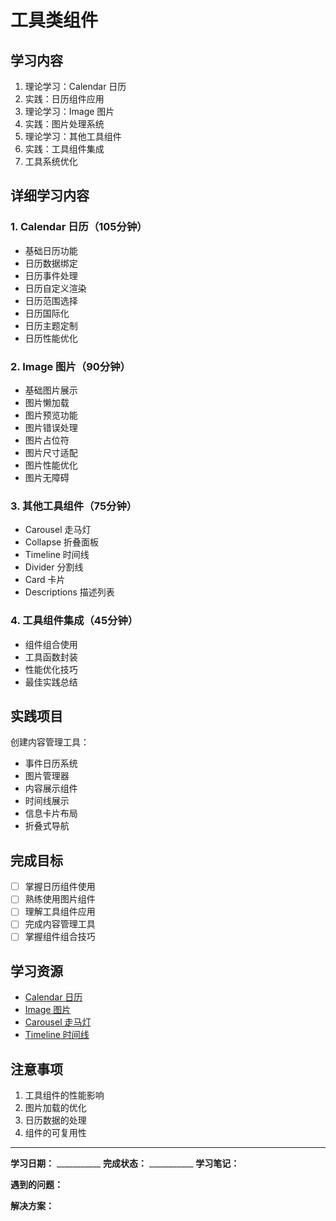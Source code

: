 # 工具类组件

## 学习内容
1. 理论学习：Calendar 日历
2. 实践：日历组件应用
3. 理论学习：Image 图片
4. 实践：图片处理系统
5. 理论学习：其他工具组件
6. 实践：工具组件集成
7. 工具系统优化

## 详细学习内容

### 1. Calendar 日历（105分钟）
- 基础日历功能
- 日历数据绑定
- 日历事件处理
- 日历自定义渲染
- 日历范围选择
- 日历国际化
- 日历主题定制
- 日历性能优化

### 2. Image 图片（90分钟）
- 基础图片展示
- 图片懒加载
- 图片预览功能
- 图片错误处理
- 图片占位符
- 图片尺寸适配
- 图片性能优化
- 图片无障碍

### 3. 其他工具组件（75分钟）
- Carousel 走马灯
- Collapse 折叠面板
- Timeline 时间线
- Divider 分割线
- Card 卡片
- Descriptions 描述列表

### 4. 工具组件集成（45分钟）
- 组件组合使用
- 工具函数封装
- 性能优化技巧
- 最佳实践总结

## 实践项目
创建内容管理工具：
- 事件日历系统
- 图片管理器
- 内容展示组件
- 时间线展示
- 信息卡片布局
- 折叠式导航

## 完成目标
- [ ] 掌握日历组件使用
- [ ] 熟练使用图片组件
- [ ] 理解工具组件应用
- [ ] 完成内容管理工具
- [ ] 掌握组件组合技巧

## 学习资源
- [Calendar 日历](https://element-plus.org/zh-CN/component/calendar.html)
- [Image 图片](https://element-plus.org/zh-CN/component/image.html)
- [Carousel 走马灯](https://element-plus.org/zh-CN/component/carousel.html)
- [Timeline 时间线](https://element-plus.org/zh-CN/component/timeline.html)

## 注意事项
1. 工具组件的性能影响
2. 图片加载的优化
3. 日历数据的处理
4. 组件的可复用性

---

**学习日期：** ___________
**完成状态：** ___________
**学习笔记：**



**遇到的问题：**



**解决方案：**